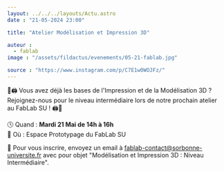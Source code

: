 ```yaml
---
layout: ../../../layouts/Actu.astro
date : "21-05-2024 23:00"

title: "Atelier Modélisation et Impression 3D"

auteur :
  - fablab
image : "/assets/fildactus/evenements/05-21-fablab.jpg"

source : "https://www.instagram.com/p/C7E1w0WOJFz/"
---
```


🎨🖨️ Vous avez déjà les bases de l'Impression et de la Modélisation 3D ?  
Rejoignez-nous pour le niveau intermédiaire lors de notre prochain atelier au FabLab SU ! 🖨️🎨

🕓 Quand : __Mardi 21 Mai de 14h à 16h__  
📍 Où : Espace Prototypage du FabLab SU

💌 Pour vous inscrire, envoyez un email à fablab-contact@sorbonne-universite.fr avec pour objet "Modélisation et Impression 3D : Niveau Intermédiaire".